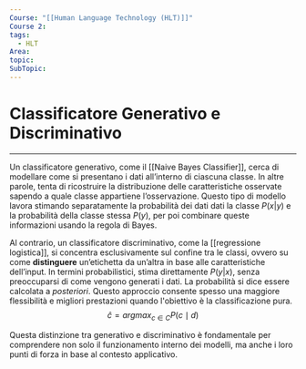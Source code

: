 ```yaml
---
Course: "[[Human Language Technology (HLT)]]"
Course 2: 
tags:
  - HLT
Area: 
topic: 
SubTopic:
---
```

# Classificatore Generativo e Discriminativo
---

Un classificatore generativo, come il [[Naive Bayes Classifier]], cerca di modellare come si presentano i dati all’interno di ciascuna classe. 
In altre parole, tenta di ricostruire la distribuzione delle caratteristiche osservate sapendo a quale classe appartiene l’osservazione. 
Questo tipo di modello lavora stimando separatamente la probabilità dei dati dati la classe $P(x|y)$ e la probabilità della classe stessa $P(y)$, per poi combinare queste informazioni usando la regola di Bayes.

Al contrario, un classificatore discriminativo, come la [[regressione logistica]], si concentra esclusivamente sul confine tra le classi, ovvero su come **distinguere** un’etichetta da un’altra in base alle caratteristiche dell’input. 
In termini probabilistici, stima direttamente $P(y|x)$, senza preoccuparsi di come vengono generati i dati. La probabilità si dice essere calcolata a *posteriori*.
Questo approccio consente spesso una maggiore flessibilità e migliori prestazioni quando l'obiettivo è la classificazione pura. 
$$\hat{c}=argmax _{c \in  C} P(c \mid d)$$

Questa distinzione tra generativo e discriminativo è fondamentale per comprendere non solo il funzionamento interno dei modelli, ma anche i loro punti di forza in base al contesto applicativo.